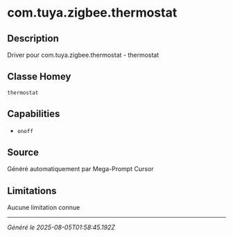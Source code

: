 # com.tuya.zigbee.thermostat

## Description
Driver pour com.tuya.zigbee.thermostat - thermostat

## Classe Homey
`thermostat`

## Capabilities
- `onoff`

## Source
Généré automatiquement par Mega-Prompt Cursor

## Limitations
Aucune limitation connue

---
*Généré le 2025-08-05T01:58:45.192Z*
